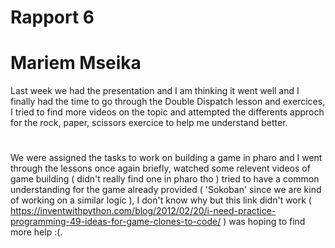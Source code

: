 # Rapport 6
# Mariem Mseika
Last week we had the presentation and I am thinking it went well and I finally had the time to go through the Double Dispatch lesson and exercices, I tried to find more videos on the topic and attempted
the differents approch for the rock, paper, scissors exercice to help me understand better.
#
We were assigned the tasks to work on building a game in pharo and I went through  the lessons once again briefly, watched some relevent videos of game building ( didn't really find one in pharo tho ) tried to
have a common understanding for the game already provided ( 'Sokoban' since we are kind of working on a similar logic ), I don't know why but this link didn't work 
( https://inventwithpython.com/blog/2012/02/20/i-need-practice-programming-49-ideas-for-game-clones-to-code/ ) was hoping to find more help :(.

